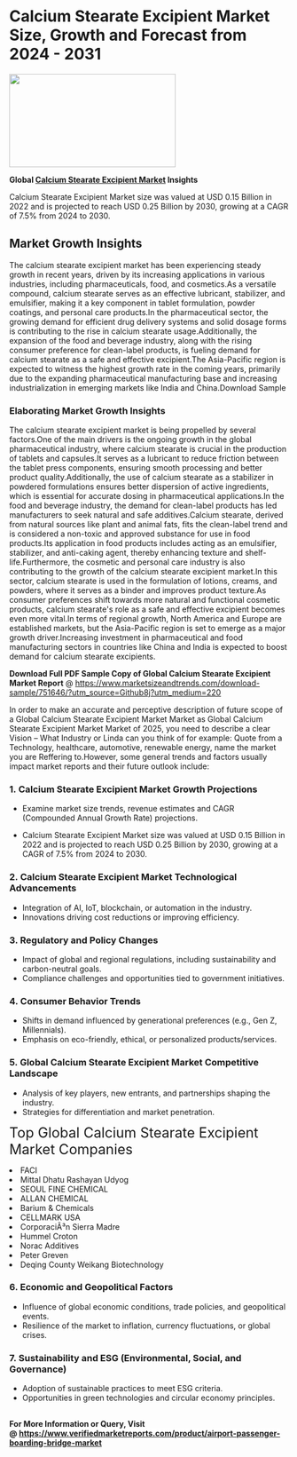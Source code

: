 <H1>Calcium Stearate Excipient Market Size, Growth and Forecast from 2024 - 2031</H1><img class="aligncenter size-medium wp-image-584254" src="https://thirdeyenews.in/wp-content/uploads/2024/09/Global-Market-Research-300x168.jpeg" alt="" width="300" height="168" /><p><strong>Global&nbsp;<a href="https://www.marketsizeandtrends.com/download-sample/751646/?utm_source=Github8j?utm_medium=220">Calcium Stearate Excipient Market</a> Insights</strong></p><p>Calcium Stearate Excipient Market size was valued at USD 0.15 Billion in 2022 and is projected to reach USD 0.25 Billion by 2030, growing at a CAGR of 7.5% from 2024 to 2030.</p><p><h2>Market Growth Insights</h2> The calcium stearate excipient market has been experiencing steady growth in recent years, driven by its increasing applications in various industries, including pharmaceuticals, food, and cosmetics.As a versatile compound, calcium stearate serves as an effective lubricant, stabilizer, and emulsifier, making it a key component in tablet formulation, powder coatings, and personal care products.In the pharmaceutical sector, the growing demand for efficient drug delivery systems and solid dosage forms is contributing to the rise in calcium stearate usage.Additionally, the expansion of the food and beverage industry, along with the rising consumer preference for clean-label products, is fueling demand for calcium stearate as a safe and effective excipient.The Asia-Pacific region is expected to witness the highest growth rate in the coming years, primarily due to the expanding pharmaceutical manufacturing base and increasing industrialization in emerging markets like India and China.Download Sample <h3>Elaborating Market Growth Insights</h3> The calcium stearate excipient market is being propelled by several factors.One of the main drivers is the ongoing growth in the global pharmaceutical industry, where calcium stearate is crucial in the production of tablets and capsules.It serves as a lubricant to reduce friction between the tablet press components, ensuring smooth processing and better product quality.Additionally, the use of calcium stearate as a stabilizer in powdered formulations ensures better dispersion of active ingredients, which is essential for accurate dosing in pharmaceutical applications.In the food and beverage industry, the demand for clean-label products has led manufacturers to seek natural and safe additives.Calcium stearate, derived from natural sources like plant and animal fats, fits the clean-label trend and is considered a non-toxic and approved substance for use in food products.Its application in food products includes acting as an emulsifier, stabilizer, and anti-caking agent, thereby enhancing texture and shelf-life.Furthermore, the cosmetic and personal care industry is also contributing to the growth of the calcium stearate excipient market.In this sector, calcium stearate is used in the formulation of lotions, creams, and powders, where it serves as a binder and improves product texture.As consumer preferences shift towards more natural and functional cosmetic products, calcium stearate's role as a safe and effective excipient becomes even more vital.In terms of regional growth, North America and Europe are established markets, but the Asia-Pacific region is set to emerge as a major growth driver.Increasing investment in pharmaceutical and food manufacturing sectors in countries like China and India is expected to boost demand for calcium stearate excipients.</p><p><span class=""><strong>Download Full PDF Sample Copy of Global Calcium Stearate Excipient Market Report</strong> @ <a href="https://www.marketsizeandtrends.com/download-sample/751646/?utm_source=Github8j?utm_medium=220" target="_blank">https://www.marketsizeandtrends.com/download-sample/751646/?utm_source=Github8j?utm_medium=220</a></span></p><p>In order to make an accurate and perceptive description of future scope of a Global&nbsp;Calcium Stearate Excipient Market Market as Global&nbsp;Calcium Stearate Excipient Market Market of 2025, you need to describe a clear Vision &ndash; What Industry or Linda can you think of for example: Quote from a Technology, healthcare, automotive, renewable energy, name the market you are Reffering to.However, some general trends and factors usually impact market reports and their future outlook include:</p><h3>1.&nbsp;<strong>Calcium Stearate Excipient Market Growth Projections</strong></h3><ul><li>Examine market size trends, revenue estimates and CAGR (Compounded Annual Growth Rate) projections.</li><li><p>Calcium Stearate Excipient Market size was valued at USD 0.15 Billion in 2022 and is projected to reach USD 0.25 Billion by 2030, growing at a CAGR of 7.5% from 2024 to 2030.</p></li></ul><h3>2.&nbsp;<strong>Calcium Stearate Excipient Market Technological Advancements</strong></h3><ul><li>Integration of AI, IoT, blockchain, or automation in the industry.</li><li>Innovations driving cost reductions or improving efficiency.</li></ul><h3>3.&nbsp;<strong>Regulatory and Policy Changes</strong></h3><ul><li>Impact of global and regional regulations, including sustainability and carbon-neutral goals.</li><li>Compliance challenges and opportunities tied to government initiatives.</li></ul><h3>4.&nbsp;<strong>Consumer Behavior Trends</strong></h3><ul><li>Shifts in demand influenced by generational preferences (e.g., Gen Z, Millennials).</li><li>Emphasis on eco-friendly, ethical, or personalized products/services.</li></ul><h3>5.&nbsp;<strong>Global Calcium Stearate Excipient Market Competitive Landscape</strong></h3><ul><li>Analysis of key players, new entrants, and partnerships shaping the industry.</li><li>Strategies for differentiation and market penetration.</li></ul><p data-pm-slice="1 1 []"><span style="color: inherit; font-family: inherit; font-size: 25px;">Top Global Calcium Stearate Excipient Market Companies</span></p><div class="" data-test-id=""><p><li>FACI</li><li> Mittal Dhatu Rashayan Udyog</li><li> SEOUL FINE CHEMICAL</li><li> ALLAN CHEMICAL</li><li> Barium & Chemicals</li><li> CELLMARK USA</li><li> CorporaciÃ³n Sierra Madre</li><li> Hummel Croton</li><li> Norac Additives</li><li> Peter Greven</li><li> Deqing County Weikang Biotechnology</li></p></div><h3>6.&nbsp;<strong>Economic and Geopolitical Factors</strong></h3><ul><li>Influence of global economic conditions, trade policies, and geopolitical events.</li><li>Resilience of the market to inflation, currency fluctuations, or global crises.</li></ul><h3>7.&nbsp;<strong>Sustainability and ESG (Environmental, Social, and Governance)</strong></h3><ul><li>Adoption of sustainable practices to meet ESG criteria.</li><li>Opportunities in green technologies and circular economy principles.</li></ul><h2><strong style="font-size: 14px;">For More Information or Query, Visit @&nbsp;</strong><a style="background-color: #ffffff; font-size: 14px;" href="https://www.marketsizeandtrends.com/report/calcium-stearate-excipient-market/" target="_blank">https://www.verifiedmarketreports.com/product/airport-passenger-boarding-bridge-market</a></h2>